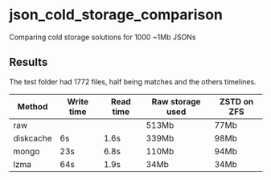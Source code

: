 # json_cold_storage_comparison

Comparing cold storage solutions for 1000 ~1Mb JSONs

## Results

The test folder had 1772 files, half being matches and the others timelines.

| Method | Write time | Read time | Raw storage used | ZSTD on ZFS |
|---|---|---|---|---|
| raw | | | 513Mb | 77Mb |
| diskcache | 6s | 1.6s | 339Mb | 98Mb |
| mongo | 23s | 6.8s | 110Mb | 94Mb |
| lzma  | 64s | 1.9s | 34Mb | 34Mb |
